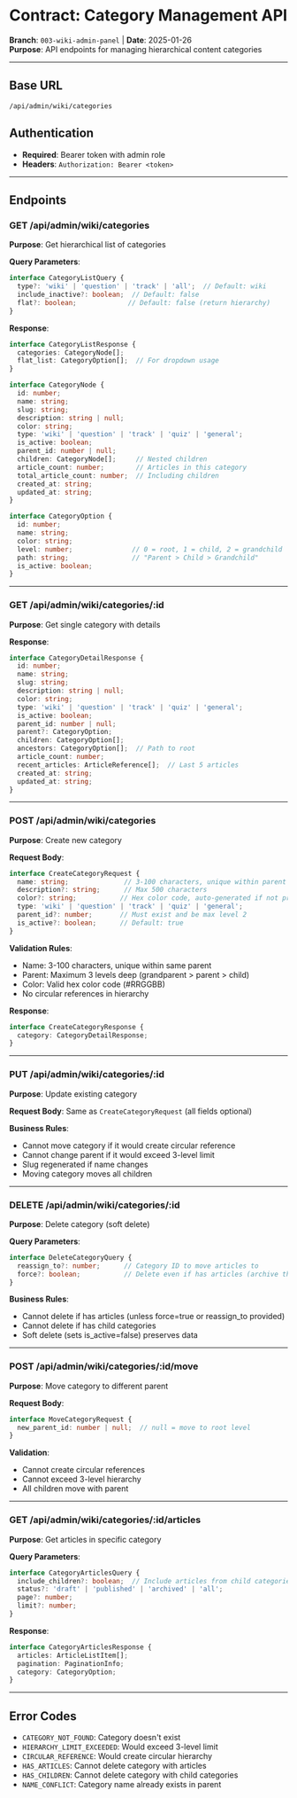 # Contract: Category Management API

**Branch**: `003-wiki-admin-panel` | **Date**: 2025-01-26  
**Purpose**: API endpoints for managing hierarchical content categories

---

## Base URL
```
/api/admin/wiki/categories
```

## Authentication
- **Required**: Bearer token with admin role
- **Headers**: `Authorization: Bearer <token>`

---

## Endpoints

### GET /api/admin/wiki/categories
**Purpose**: Get hierarchical list of categories

**Query Parameters**:
```typescript
interface CategoryListQuery {
  type?: 'wiki' | 'question' | 'track' | 'all';  // Default: wiki
  include_inactive?: boolean;  // Default: false
  flat?: boolean;             // Default: false (return hierarchy)
}
```

**Response**:
```typescript
interface CategoryListResponse {
  categories: CategoryNode[];
  flat_list: CategoryOption[];  // For dropdown usage
}

interface CategoryNode {
  id: number;
  name: string;
  slug: string;
  description: string | null;
  color: string;
  type: 'wiki' | 'question' | 'track' | 'quiz' | 'general';
  is_active: boolean;
  parent_id: number | null;
  children: CategoryNode[];     // Nested children
  article_count: number;        // Articles in this category
  total_article_count: number;  // Including children
  created_at: string;
  updated_at: string;
}

interface CategoryOption {
  id: number;
  name: string;
  color: string;
  level: number;               // 0 = root, 1 = child, 2 = grandchild
  path: string;                // "Parent > Child > Grandchild"
  is_active: boolean;
}
```

---

### GET /api/admin/wiki/categories/:id
**Purpose**: Get single category with details

**Response**:
```typescript
interface CategoryDetailResponse {
  id: number;
  name: string;
  slug: string;
  description: string | null;
  color: string;
  type: 'wiki' | 'question' | 'track' | 'quiz' | 'general';
  is_active: boolean;
  parent_id: number | null;
  parent?: CategoryOption;
  children: CategoryOption[];
  ancestors: CategoryOption[];  // Path to root
  article_count: number;
  recent_articles: ArticleReference[];  // Last 5 articles
  created_at: string;
  updated_at: string;
}
```

---

### POST /api/admin/wiki/categories
**Purpose**: Create new category

**Request Body**:
```typescript
interface CreateCategoryRequest {
  name: string;              // 3-100 characters, unique within parent
  description?: string;      // Max 500 characters
  color?: string;           // Hex color code, auto-generated if not provided
  type: 'wiki' | 'question' | 'track' | 'quiz' | 'general';
  parent_id?: number;       // Must exist and be max level 2
  is_active?: boolean;      // Default: true
}
```

**Validation Rules**:
- Name: 3-100 characters, unique within same parent
- Parent: Maximum 3 levels deep (grandparent > parent > child)
- Color: Valid hex color code (#RRGGBB)
- No circular references in hierarchy

**Response**:
```typescript
interface CreateCategoryResponse {
  category: CategoryDetailResponse;
}
```

---

### PUT /api/admin/wiki/categories/:id
**Purpose**: Update existing category

**Request Body**: Same as `CreateCategoryRequest` (all fields optional)

**Business Rules**:
- Cannot move category if it would create circular reference
- Cannot change parent if it would exceed 3-level limit
- Slug regenerated if name changes
- Moving category moves all children

---

### DELETE /api/admin/wiki/categories/:id
**Purpose**: Delete category (soft delete)

**Query Parameters**:
```typescript
interface DeleteCategoryQuery {
  reassign_to?: number;      // Category ID to move articles to
  force?: boolean;           // Delete even if has articles (archive them)
}
```

**Business Rules**:
- Cannot delete if has articles (unless force=true or reassign_to provided)
- Cannot delete if has child categories
- Soft delete (sets is_active=false) preserves data

---

### POST /api/admin/wiki/categories/:id/move
**Purpose**: Move category to different parent

**Request Body**:
```typescript
interface MoveCategoryRequest {
  new_parent_id: number | null;  // null = move to root level
}
```

**Validation**:
- Cannot create circular references
- Cannot exceed 3-level hierarchy
- All children move with parent

---

### GET /api/admin/wiki/categories/:id/articles
**Purpose**: Get articles in specific category

**Query Parameters**:
```typescript
interface CategoryArticlesQuery {
  include_children?: boolean;  // Include articles from child categories
  status?: 'draft' | 'published' | 'archived' | 'all';
  page?: number;
  limit?: number;
}
```

**Response**:
```typescript
interface CategoryArticlesResponse {
  articles: ArticleListItem[];
  pagination: PaginationInfo;
  category: CategoryOption;
}
```

---

## Error Codes
- `CATEGORY_NOT_FOUND`: Category doesn't exist
- `HIERARCHY_LIMIT_EXCEEDED`: Would exceed 3-level limit
- `CIRCULAR_REFERENCE`: Would create circular hierarchy
- `HAS_ARTICLES`: Cannot delete category with articles
- `HAS_CHILDREN`: Cannot delete category with child categories
- `NAME_CONFLICT`: Category name already exists in parent